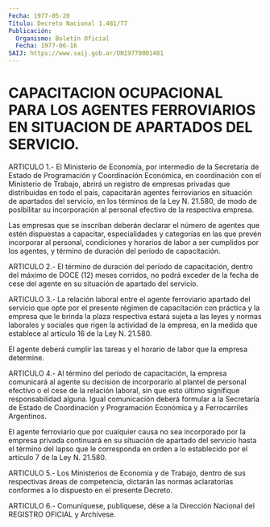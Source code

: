 ```yaml
---
Fecha: 1977-05-20
Título: Decreto Nacional 1.481/77
Publicación:
  Organismo: Boletín Oficial
  Fecha: 1977-06-16
SAIJ: https://www.saij.gob.ar/DN19770001481
---
```

# CAPACITACION OCUPACIONAL PARA LOS AGENTES FERROVIARIOS EN SITUACION DE APARTADOS DEL SERVICIO.

<a id="1"></a>
ARTICULO  1.-  El Ministerio de Economía, por intermedio de la Secretaría de Estado  de  Programación y Coordinación Económica, en coordinación con el Ministerio  de  Trabajo,  abrirá un registro de empresas  privadas  que  distribuidas en todo el país,  capacitarán agentes ferroviarios en situación  de  apartados  del  servicio, en los  términos  de  la  Ley  N.  21.580,  de modo de posibilitar  su incorporación al personal efectivo de la respectiva  empresa.

Las  empresas  que  se  inscriban  deberán  declarar  el  número de agentes    que  estén  dispuestas  a  capacitar,  especialidades  y categorías en  las que prevén incorporar al personal, condiciones y horarios de labor  a  ser  cumplidos  por los agentes, y término de duración del período de capacitación.

<a id="2"></a>
ARTICULO 2.- El término de duración del período de capacitación,  dentro  del  máximo  de DOCE (12) meses corridos, no podrá exceder de la fecha de cese del  agente  en  su  situación de apartado del servicio.

<a id="3"></a>
ARTICULO  3.-  La relación laboral entre el agente ferroviario apartado  del  servicio   que  opte  por  el  presente  régimen  de capacitación con práctica  y  la  empresa  que  le  brinda la plaza respectiva estará sujeta a las leyes y normas laborales  y sociales que  rigen  la  actividad de la empresa, en la medida que establece al artículo 16 de la Ley N. 21.580.

El agente deberá  cumplir  las  tareas y el horario de labor que la empresa determine.

<a id="4"></a>
ARTICULO 4.- Al término del período de capacitación, la empresa comunicará  al  agente  su  decisión  de incorporarlo al plantel de personal efectivo o el cese de la relación  laboral,  sin  que esto último    signifique  responsabilidad  alguna.  Igual  comunicación deberá formular  a  la  Secretaría  de  Estado  de  Coordinación  y Programación    Económica    y  a  Ferrocarriles  Argentinos.

El agente ferroviario que por  cualquier  causa  no sea incorporado por la empresa privada continuará en su situación  de  apartado del servicio hasta el término del lapso que le corresponda en  orden  a lo establecido por el artículo 7 de la Ley N. 21.580.

<a id="5"></a>
ARTICULO  5.- Los Ministerios de Economía y de Trabajo, dentro de  sus respectivas  áreas  de  competencia,  dictarán  las  normas aclaratorias  conformes  a  lo  dispuesto  en  el presente Decreto.

<a id="6"></a>
ARTICULO  6.-  Comuníquese,  publíquese,  dése  a la Dirección Nacional del REGISTRO OFICIAL y Archívese.